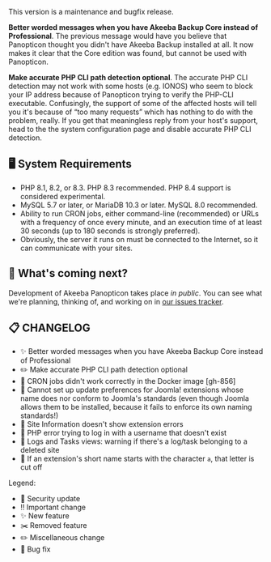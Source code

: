 This version is a maintenance and bugfix release. 

**Better worded messages when you have Akeeba Backup Core instead of Professional**. The previous message would have you believe that Panopticon thought you didn't have Akeeba Backup installed at all. It now makes it clear that the Core edition was found, but cannot be used with Panopticon.

**Make accurate PHP CLI path detection optional**. The accurate PHP CLI detection may not work with some hosts (e.g. IONOS) who seem to block your IP address because of Panopticon trying to verify the PHP-CLI executable. Confusingly, the support of some of the affected hosts will tell you it's because of “too many requests” which has nothing to do with the problem, really. If you get that meaningless reply from your host's support, head to the the system configuration page and disable accurate PHP CLI detection.

## 🖥️ System Requirements

* PHP 8.1, 8.2, or 8.3. PHP 8.3 recommended. PHP 8.4 support is considered experimental.
* MySQL 5.7 or later, or MariaDB 10.3 or later. MySQL 8.0 recommended.
* Ability to run CRON jobs, either command-line (recommended) or URLs with a frequency of once every minute, and an execution time of at least 30 seconds (up to 180 seconds is strongly preferred).
* Obviously, the server it runs on must be connected to the Internet, so it can communicate with your sites.

## 🔮 What's coming next?

Development of Akeeba Panopticon takes place _in public_. You can see what we're planning, thinking of, and working on in [our issues tracker](https://github.com/akeeba/panopticon/issues).

## 📋 CHANGELOG

* ✨ Better worded messages when you have Akeeba Backup Core instead of Professional
* ✏️ Make accurate PHP CLI path detection optional
* 🐞 CRON jobs didn't work correctly in the Docker image [gh-856]
* 🐞 Cannot set up update preferences for Joomla! extensions whose name does nor conform to Joomla's standards (even though Joomla allows them to be installed, because it fails to enforce its own naming standards!)
* 🐞 Site Information doesn't show extension errors
* 🐞 PHP error trying to log in with a username that doesn't exist
* 🐞 Logs and Tasks views: warning if there's a log/task belonging to a deleted site
* 🐞 If an extension's short name starts with the character `a`, that letter is cut off

Legend:

* 🚨 Security update
* ‼️ Important change
* ✨ New feature
* ✂️ Removed feature
* ✏️ Miscellaneous change
* 🐞 Bug fix
